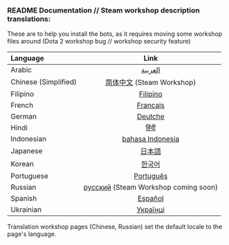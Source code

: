 ### README Documentation // Steam workshop description translations:


These are to help you install the bots, as it requires moving some workshop files around (Dota 2 workshop bug // workshop security feature)


| Language | Link |
| :--- | :---: |
| Arabic | [العربية](README-Arabic.ara.md) |
| Chinese (Simplified) | [简体中文](https://steamcommunity.com/sharedfiles/filedetails/?id=2955850633) (Steam Workshop)|
| Filipino | [Filipino](README-Filipino.fil.md) |
| French | [Français](README-French.fra.md) |
| German | [Deutche](README-German.deu.md) |
| Hindi | [हिंदी](README-Hindi.hin.md) |
| Indonesian | [bahasa Indonesia](README-Indonesian.ind.md) |
| Japanese | [日本語](README-Japanese.jpn.md) |
| Korean | [한국어](README-Korean.kor.md) |
| Portuguese | [Português](README-Portuguese.por.md) |
| Russian | [русский](README-Russian.rus.md) (Steam Workshop coming soon)|
| Spanish | [Español](README-Spanish.spa.md) |
| Ukrainian | [Українці](README-Ukranian.ukr.md) |

Translation workshop pages (Chinese, Russian) set the default locale to the page's language.
